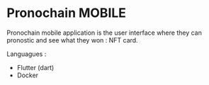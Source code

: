 # Pronochain MOBILE

Pronochain mobile application is the user interface where they can pronostic and see what they won : NFT card.

Languagues :
- Flutter (dart)
- Docker